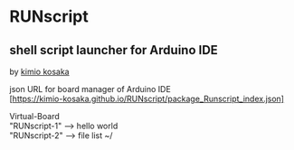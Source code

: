 # RUNscript
## shell script launcher for Arduino IDE 

by [kimio kosaka](http://make.kosakalab.com/) 

json URL for board manager of Arduino IDE<br />
[https://kimio-kosaka.github.io/RUNscript/package_Runscript_index.json]

Virtual-Board <br />
"RUNscript-1" --> hello world <br />
"RUNscript-2" --> file list ~/ <br />
